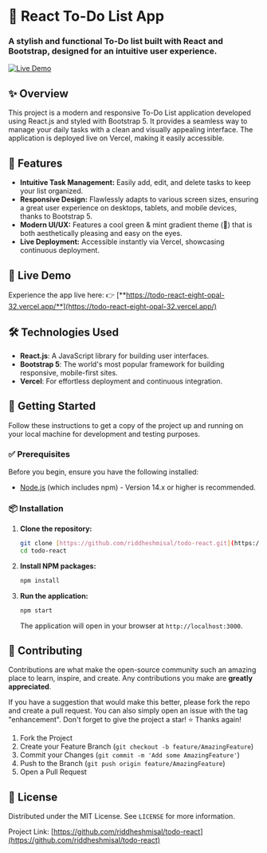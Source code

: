 # 📝 React To-Do List App

### A stylish and functional To-Do list built with **React** and **Bootstrap**, designed for an intuitive user experience.

[![Live Demo](https://img.shields.io/badge/Live--Demo-green?style=for-the-badge&logo=vercel)](https://todo-react-eight-opal-32.vercel.app/)

## ✨ Overview

This project is a modern and responsive To-Do List application developed using React.js and styled with Bootstrap 5. It provides a seamless way to manage your daily tasks with a clean and visually appealing interface. The application is deployed live on Vercel, making it easily accessible.

## 🚀 Features

- **Intuitive Task Management:** Easily add, edit, and delete tasks to keep your list organized.
- **Responsive Design:** Flawlessly adapts to various screen sizes, ensuring a great user experience on desktops, tablets, and mobile devices, thanks to Bootstrap 5.
- **Modern UI/UX:** Features a cool green & mint gradient theme (🌿) that is both aesthetically pleasing and easy on the eyes.
- **Live Deployment:** Accessible instantly via Vercel, showcasing continuous deployment.

## 🔗 Live Demo

Experience the app live here:
👉 [**https://todo-react-eight-opal-32.vercel.app/**](https://todo-react-eight-opal-32.vercel.app/)

## 🛠️ Technologies Used

- **React.js**: A JavaScript library for building user interfaces.
- **Bootstrap 5**: The world's most popular framework for building responsive, mobile-first sites.
- **Vercel**: For effortless deployment and continuous integration.

## 📝 Getting Started

Follow these instructions to get a copy of the project up and running on your local machine for development and testing purposes.

### ✅ Prerequisites

Before you begin, ensure you have the following installed:

- [Node.js](https://nodejs.org/en/download/) (which includes npm) - Version 14.x or higher is recommended.

### 📦 Installation

1.  **Clone the repository:**

    ```bash
    git clone [https://github.com/riddheshmisal/todo-react.git](https://github.com/riddheshmisal/todo-react.git)
    cd todo-react
    ```

2.  **Install NPM packages:**

    ```bash
    npm install
    ```

3.  **Run the application:**

    ```bash
    npm start
    ```

    The application will open in your browser at `http://localhost:3000`.

## 🤝 Contributing

Contributions are what make the open-source community such an amazing place to learn, inspire, and create. Any contributions you make are **greatly appreciated**.

If you have a suggestion that would make this better, please fork the repo and create a pull request. You can also simply open an issue with the tag "enhancement".
Don't forget to give the project a star! ⭐ Thanks again!

1.  Fork the Project
2.  Create your Feature Branch (`git checkout -b feature/AmazingFeature`)
3.  Commit your Changes (`git commit -m 'Add some AmazingFeature'`)
4.  Push to the Branch (`git push origin feature/AmazingFeature`)
5.  Open a Pull Request

## 📄 License

Distributed under the MIT License. See `LICENSE` for more information.

Project Link: [https://github.com/riddheshmisal/todo-react](https://github.com/riddheshmisal/todo-react)
